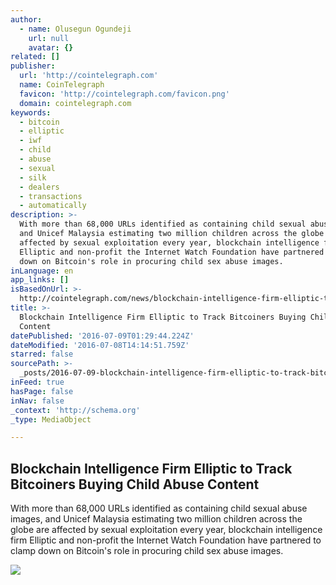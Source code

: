 ```yaml
---
author:
  - name: Olusegun Ogundeji
    url: null
    avatar: {}
related: []
publisher:
  url: 'http://cointelegraph.com'
  name: CoinTelegraph
  favicon: 'http://cointelegraph.com/favicon.png'
  domain: cointelegraph.com
keywords:
  - bitcoin
  - elliptic
  - iwf
  - child
  - abuse
  - sexual
  - silk
  - dealers
  - transactions
  - automatically
description: >-
  With more than 68,000 URLs identified as containing child sexual abuse images,
  and Unicef Malaysia estimating two million children across the globe are
  affected by sexual exploitation every year, blockchain intelligence firm
  Elliptic and non-profit the Internet Watch Foundation have partnered to clamp
  down on Bitcoin's role in procuring child sex abuse images.
inLanguage: en
app_links: []
isBasedOnUrl: >-
  http://cointelegraph.com/news/blockchain-intelligence-firm-elliptic-to-track-bitcoiners-buying-child-abuse-content
title: >-
  Blockchain Intelligence Firm Elliptic to Track Bitcoiners Buying Child Abuse
  Content
datePublished: '2016-07-09T01:29:44.224Z'
dateModified: '2016-07-08T14:14:51.759Z'
starred: false
sourcePath: >-
  _posts/2016-07-09-blockchain-intelligence-firm-elliptic-to-track-bitcoiners-bu.md
inFeed: true
hasPage: false
inNav: false
_context: 'http://schema.org'
_type: MediaObject

---
```

<article style=""><h1>Blockchain Intelligence Firm Elliptic to Track Bitcoiners Buying Child Abuse Content</h1><p>With more than 68,000 URLs identified as containing child sexual abuse images, and Unicef Malaysia estimating two million children across the globe are affected by sexual exploitation every year, blockchain intelligence firm Elliptic and non-profit the Internet Watch Foundation have partnered to clamp down on Bitcoin's role in procuring child sex abuse images.</p><img src="https://cointelegraph.com/images/725_aHR0cDovL2NvaW50ZWxlZ3JhcGguY29tL3N0b3JhZ2UvdXBsb2Fkcy92aWV3L2Y1NGJkMzE0YjQzNzg1Y2JhMGQ4MDU0MjVkZTE1OGJiLmpwZw==.jpg" /></article>